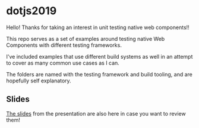 # dotjs2019

Hello! Thanks for taking an interest in unit testing native web components!!

This repo serves as a set of examples around testing native Web Components with different testing frameworks.

I've included examples that use different build systems as well in an attempt to cover as many common use cases as I can.

The folders are named with the testing framework and build tooling, and are hopefully self explanatory.

## Slides

[The slides](dotjs2019.pdf) from the presentation are also here in case you want to review them!
